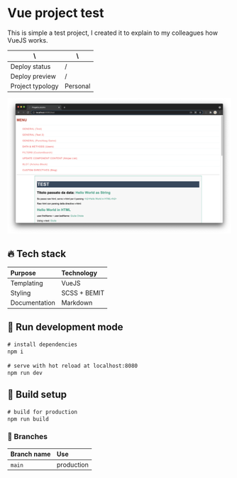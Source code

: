 # Vue project test

This is simple a test project, I created it to explain to my colleagues how VueJS works.

| \                | \                                                                                                                                                                      |
|------------------|------------------------------------------------------------------------------------------------------------------------------------------------------------------------|
| Deploy status	         | / |
| Deploy preview   | /                                                                                                                                              |
| Project typology | Personal                                                                                                                                                               |

![project preview](docs/project-preview.png)

## 🔥 Tech stack

| Purpose               | Technology   |
|:----------------------|:-------------|
| Templating            | VueJS        |
| Styling               | SCSS + BEMIT |
| Documentation         | Markdown     |

## 🌊 Run development mode

```shell
# install dependencies
npm i

# serve with hot reload at localhost:8080
npm run dev
```

## 🧳 Build setup

```shell
# build for production
npm run build
```

### 🌿 Branches

| Branch name           | Use           |
|:----------------------|:--------------|
| `main`                | production    |
